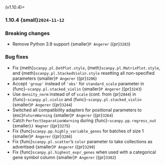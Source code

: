(v1.10.4)=
### 1.10.4 {small}`2024-11-12`

### Breaking changes

- Remove Python 3.9 support {smaller}`P Angerer` ({pr}`3283`)

### Bug fixes

- Fix {meth}`scanpy.pl.DotPlot.style`, {meth}`scanpy.pl.MatrixPlot.style`, and {meth}`scanpy.pl.StackedViolin.style` resetting all non-specified parameters {smaller}`P Angerer` ({pr}`3206`)
- Accept `'group'` instead of `'obs'` for `standard_scale` parameter in {func}`~scanpy.pl.stacked_violin` {smaller}`P Angerer` ({pr}`3243`)
- Use `density_norm` instead of of `scale` (cont. from {pr}`2844`) in {func}`~scanpy.pl.violin` and {func}`~scanpy.pl.stacked_violin` {smaller}`P Angerer` ({pr}`3244`)
- Switched all compatibility adapters for positional parameters to {exc}`FutureWarning` {smaller}`P Angerer` ({pr}`3264`)
- Catch `PerfectSeparationWarning` during {func}`~scanpy.pp.regress_out` {smaller}`J Wagner` ({pr}`3275`)
- Fix {func}`scanpy.pp.highly_variable_genes` for batches of size 1 {smaller}`P Angerer` ({pr}`3286`)
- Fix {func}`scanpy.pl.scatter`’s `color` parameter to take collections as advertised {smaller}`P Angerer` ({pr}`3299`)
- Fix {func}`scanpy.pl.highest_expr_genes` when used with a categorical gene symbol column {smaller}`P Angerer` ({pr}`3302`)
